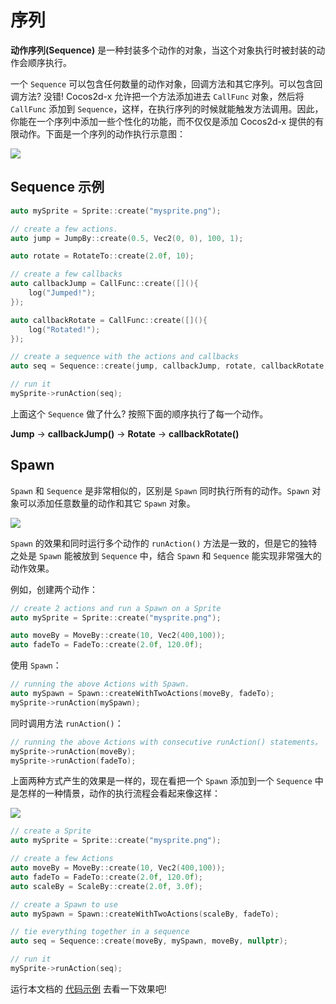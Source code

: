 # 序列

__动作序列(Sequence)__ 是一种封装多个动作的对象，当这个对象执行时被封装的动作会顺序执行。

一个 `Sequence` 可以包含任何数量的动作对象，回调方法和其它序列。可以包含回调方法? 没错! Cocos2d-x 允许把一个方法添加进去 `CallFunc` 对象，然后将 `CallFunc` 添加到 `Sequence`，这样，在执行序列的时候就能触发方法调用。因此，你能在一个序列中添加一些个性化的功能，而不仅仅是添加 Cocos2d-x 提供的有限动作。下面是一个序列的动作执行示意图：

![](../../en/actions/actions-img/sequence.png "")

## Sequence 示例

```cpp
auto mySprite = Sprite::create("mysprite.png");

// create a few actions.
auto jump = JumpBy::create(0.5, Vec2(0, 0), 100, 1);

auto rotate = RotateTo::create(2.0f, 10);

// create a few callbacks
auto callbackJump = CallFunc::create([](){
    log("Jumped!");
});

auto callbackRotate = CallFunc::create([](){
    log("Rotated!");
});

// create a sequence with the actions and callbacks
auto seq = Sequence::create(jump, callbackJump, rotate, callbackRotate, nullptr);

// run it
mySprite->runAction(seq);
```

上面这个 `Sequence` 做了什么? 按照下面的顺序执行了每一个动作。

__Jump__ -> __callbackJump()__ -> __Rotate__ -> __callbackRotate()__

## Spawn

`Spawn` 和 `Sequence` 是非常相似的，区别是 `Spawn` 同时执行所有的动作。`Spawn` 对象可以添加任意数量的动作和其它 `Spawn` 对象。

![](../../en/actions/actions-img/spawn.png "")

`Spawn` 的效果和同时运行多个动作的 `runAction()` 方法是一致的，但是它的独特之处是 `Spawn` 能被放到 `Sequence` 中，结合 `Spawn` 和 `Sequence` 能实现非常强大的动作效果。

例如，创建两个动作：

```cpp
// create 2 actions and run a Spawn on a Sprite
auto mySprite = Sprite::create("mysprite.png");

auto moveBy = MoveBy::create(10, Vec2(400,100));
auto fadeTo = FadeTo::create(2.0f, 120.0f);
```

使用 `Spawn`：

```cpp
// running the above Actions with Spawn.
auto mySpawn = Spawn::createWithTwoActions(moveBy, fadeTo);
mySprite->runAction(mySpawn);
```

同时调用方法 `runAction()`：

```cpp
// running the above Actions with consecutive runAction() statements。
mySprite->runAction(moveBy);
mySprite->runAction(fadeTo);
```

上面两种方式产生的效果是一样的，现在看把一个 `Spawn` 添加到一个 `Sequence` 中是怎样的一种情景，动作的执行流程会看起来像这样：

![](../../en/actions/actions-img/spawn_in_a_sequence.png "")

```cpp
// create a Sprite
auto mySprite = Sprite::create("mysprite.png");

// create a few Actions
auto moveBy = MoveBy::create(10, Vec2(400,100));
auto fadeTo = FadeTo::create(2.0f, 120.0f);
auto scaleBy = ScaleBy::create(2.0f, 3.0f);

// create a Spawn to use
auto mySpawn = Spawn::createWithTwoActions(scaleBy, fadeTo);

// tie everything together in a sequence
auto seq = Sequence::create(moveBy, mySpawn, moveBy, nullptr);

// run it
mySprite->runAction(seq);
```

运行本文档的 [代码示例](https://github.com/chukong/programmers-guide-samples/tree/v3.16) 去看一下效果吧!
